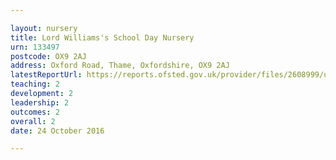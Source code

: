 ```yaml
---

layout: nursery
title: Lord Williams's School Day Nursery
urn: 133497
postcode: OX9 2AJ
address: Oxford Road, Thame, Oxfordshire, OX9 2AJ
latestReportUrl: https://reports.ofsted.gov.uk/provider/files/2608999/urn/133497.pdf
teaching: 2
development: 2
leadership: 2
outcomes: 2
overall: 2
date: 24 October 2016

---
```

